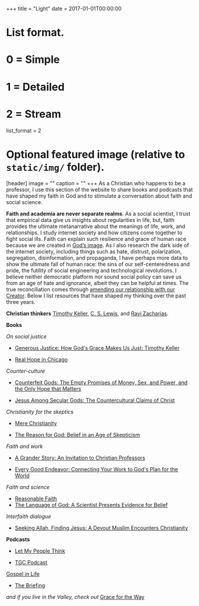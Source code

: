 +++
title = "Light"
date = 2017-01-01T00:00:00

# List format.
#   0 = Simple
#   1 = Detailed
#   2 = Stream
list_format = 2

# Optional featured image (relative to `static/img/` folder).
[header]
image = ""
caption = ""
+++
As a Christian who happens to be a professor, I use this section of the website to share books and podcasts that have shaped my faith in God and to stimulate a conversation about faith and social science. 

**Faith and academia are never separate realms**. As a social scientist, I trust that empirical data give us insights about regularities in life, but, faith provides the ultimate metanarrative about the meanings of life, work, and relationships. I study internet society and how citizens come together to fight social ills. Faith can explain such resilience and grace of human race because we are created in [God’s image](https://www.biblegateway.com/passage/?search=Genesis+1%3A27&version=NIV). As I also research the dark side of the internet society, including things such as hate, distrust, polarization, segregation, disinformation, and propaganda, I have perhaps more data to show the ultimate fall of human race: the sins of our self-centeredness and pride, the futility of social engineering and technological revolutions. I believe neither democratic platform nor sound social policy can save us from an age of hate and ignorance, albeit they can be helpful at times. The true reconciliation comes through [amending our relationship with our Creator](https://www.biblica.com/bible/niv/ephesians/2/). Below I list resources that have shaped my thinking over the past three years.

**Christian thinkers**
[Timothy Keller](http://www.timothykeller.com/), [C. S. Lewis](http://www.cslewis.com/us/), and [Ravi Zacharias](https://www.youtube.com/results?search_query=ravi+zacharias).

**Books**

*On social justice*
* [Generous Justice: How God's Grace Makes Us Just: Timothy Keller](https://www.goodreads.com/book/show/8414177-generous-justice)

* [Real Hope in Chicago](https://www.goodreads.com/book/show/539458.Real_Hope_in_Chicago?ac=1&from_search=true)

*Counter-culture*
* [Counterfeit Gods: The Empty Promises of Money, Sex, and Power, and the Only Hope that Matters](https://www.goodreads.com/book/show/6403690-counterfeit-gods?from_search=true)

* [Jesus Among Secular Gods: The Countercultural Claims of Christ](https://www.goodreads.com/book/show/30145137-jesus-among-secular-gods?from_search=true)

*Christianity for the skeptics*
* [Mere Christianity](https://www.goodreads.com/book/show/11138.Mere_Christianity?ac=1&from_search=true)

* [The Reason for God: Belief in an Age of Skepticism](https://www.goodreads.com/book/show/1858013.The_Reason_for_God?from_search=true)

*Faith and work*
* [A Grander Story: An Invitation to Christian Professors](https://www.goodreads.com/book/show/35013728-a-grander-story?ac=1&from_search=true)

* [Every Good Endeavor: Connecting Your Work to God's Plan for the World](https://www.goodreads.com/book/show/13589149-every-good-endeavor)

*Faith and science*
* [Reasonable Faith](https://www.goodreads.com/book/show/3332995-reasonable-faith?ac=1&from_search=true)
* [The Language of God: A Scientist Presents Evidence for Belief](https://www.goodreads.com/book/show/35506.The_Language_of_God?ac=1&from_search=true)

*Interfaith dialogue*
* [Seeking Allah, Finding Jesus: A Devout Muslim Encounters Christianity](https://www.goodreads.com/book/show/18289396-seeking-allah-finding-jesus?ac=1&from_search=true)

**Podcasts**
* [Let My People Think](https://itunes.apple.com/us/podcast/rzim-let-my-people-think-broadcasts/id1174079089)

* [TGC Podcast](https://itunes.apple.com/us/podcast/tgc-podcast/id270128470)

[Gospel in Life](https://itunes.apple.com/us/podcast/timothy-keller-sermons-podcast-by-gospel-in-life/id352660924)

- [The Briefing](https://itunes.apple.com/us/podcast/the-briefing-albertmohler-com/id390278738)

*and if you live in the Valley, check out*
[Grace for the Way](https://itunes.apple.com/us/podcast/grace-for-the-way/id1062323480?mt=2)


